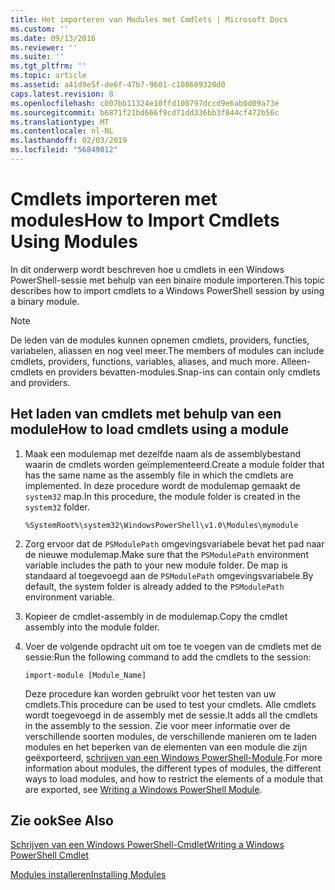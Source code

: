 ```yaml
---
title: Het importeren van Modules met Cmdlets | Microsoft Docs
ms.custom: ''
ms.date: 09/13/2016
ms.reviewer: ''
ms.suite: ''
ms.tgt_pltfrm: ''
ms.topic: article
ms.assetid: a41d9e5f-de6f-47b7-9601-c108609320d0
caps.latest.revision: 8
ms.openlocfilehash: c007bb11324e10ffd100797dccd9e6ab0d09a73e
ms.sourcegitcommit: b6871f21bd666f9cd71dd336bb3f844cf472b56c
ms.translationtype: MT
ms.contentlocale: nl-NL
ms.lasthandoff: 02/03/2019
ms.locfileid: "56849012"
---
```

# <a name="how-to-import-cmdlets-using-modules"></a><span data-ttu-id="caa15-102">Cmdlets importeren met modules</span><span class="sxs-lookup"><span data-stu-id="caa15-102">How to Import Cmdlets Using Modules</span></span>

<span data-ttu-id="caa15-103">In dit onderwerp wordt beschreven hoe u cmdlets in een Windows PowerShell-sessie met behulp van een binaire module importeren.</span><span class="sxs-lookup"><span data-stu-id="caa15-103">This topic describes how to import cmdlets to a Windows PowerShell session by using a binary module.</span></span>

> [!NOTE]
> <span data-ttu-id="caa15-104">De leden van de modules kunnen opnemen cmdlets, providers, functies, variabelen, aliassen en nog veel meer.</span><span class="sxs-lookup"><span data-stu-id="caa15-104">The members of modules can include cmdlets, providers, functions, variables, aliases, and much more.</span></span> <span data-ttu-id="caa15-105">Alleen-cmdlets en providers bevatten-modules.</span><span class="sxs-lookup"><span data-stu-id="caa15-105">Snap-ins can contain only cmdlets and providers.</span></span>

## <a name="how-to-load-cmdlets-using-a-module"></a><span data-ttu-id="caa15-106">Het laden van cmdlets met behulp van een module</span><span class="sxs-lookup"><span data-stu-id="caa15-106">How to load cmdlets using a module</span></span>

1. <span data-ttu-id="caa15-107">Maak een modulemap met dezelfde naam als de assemblybestand waarin de cmdlets worden geïmplementeerd.</span><span class="sxs-lookup"><span data-stu-id="caa15-107">Create a module folder that has the same name as the assembly file in which the cmdlets are implemented.</span></span> <span data-ttu-id="caa15-108">In deze procedure wordt de modulemap gemaakt de `system32` map.</span><span class="sxs-lookup"><span data-stu-id="caa15-108">In this procedure, the module folder is created in the `system32` folder.</span></span>

   `%SystemRoot%\system32\WindowsPowerShell\v1.0\Modules\mymodule`

2. <span data-ttu-id="caa15-109">Zorg ervoor dat de `PSModulePath` omgevingsvariabele bevat het pad naar de nieuwe modulemap.</span><span class="sxs-lookup"><span data-stu-id="caa15-109">Make sure that the `PSModulePath` environment variable includes the path to your new module folder.</span></span> <span data-ttu-id="caa15-110">De map is standaard al toegevoegd aan de `PSModulePath` omgevingsvariabele.</span><span class="sxs-lookup"><span data-stu-id="caa15-110">By default, the system folder is already added to the `PSModulePath` environment variable.</span></span>

3. <span data-ttu-id="caa15-111">Kopieer de cmdlet-assembly in de modulemap.</span><span class="sxs-lookup"><span data-stu-id="caa15-111">Copy the cmdlet assembly into the module folder.</span></span>

4. <span data-ttu-id="caa15-112">Voer de volgende opdracht uit om toe te voegen van de cmdlets met de sessie:</span><span class="sxs-lookup"><span data-stu-id="caa15-112">Run the following command to add the cmdlets to the session:</span></span>

   `import-module [Module_Name]`

   <span data-ttu-id="caa15-113">Deze procedure kan worden gebruikt voor het testen van uw cmdlets.</span><span class="sxs-lookup"><span data-stu-id="caa15-113">This procedure can be used to test your cmdlets.</span></span> <span data-ttu-id="caa15-114">Alle cmdlets wordt toegevoegd in de assembly met de sessie.</span><span class="sxs-lookup"><span data-stu-id="caa15-114">It adds all the cmdlets in the assembly to the session.</span></span> <span data-ttu-id="caa15-115">Zie voor meer informatie over de verschillende soorten modules, de verschillende manieren om te laden modules en het beperken van de elementen van een module die zijn geëxporteerd, [schrijven van een Windows PowerShell-Module](../module/writing-a-windows-powershell-module.md).</span><span class="sxs-lookup"><span data-stu-id="caa15-115">For more information about modules, the different types of modules, the different ways to load modules, and how to restrict the elements of a module that are exported, see [Writing a Windows PowerShell Module](../module/writing-a-windows-powershell-module.md).</span></span>

## <a name="see-also"></a><span data-ttu-id="caa15-116">Zie ook</span><span class="sxs-lookup"><span data-stu-id="caa15-116">See Also</span></span>

[<span data-ttu-id="caa15-117">Schrijven van een Windows PowerShell-Cmdlet</span><span class="sxs-lookup"><span data-stu-id="caa15-117">Writing a Windows PowerShell Cmdlet</span></span>](./writing-a-windows-powershell-cmdlet.md)

[<span data-ttu-id="caa15-118">Modules installeren</span><span class="sxs-lookup"><span data-stu-id="caa15-118">Installing Modules</span></span>](../module/installing-a-powershell-module.md)